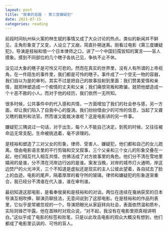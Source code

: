 ```yaml
---
layout: post
title: "故事的容器 - 第三度嫌疑犯"
date: 2021-07-15
categories: reading
---
```


前段时间杭州纵火案的林生斌的事情又成了大众讨论的热点。类似的新闻并不鲜见，主角形象变了又变，人设立了又崩，简直扑朔迷离。刚看过电影《第三度嫌疑犯》，导演是枝裕和借一个日本律师之口，讲了一个中国妇孺皆知的寓言——盲人摸象。摸到不同部位的几个瞎子各执己见，争执不止不休。

没见过大象的瞎子是可怜又可悲的。然而在真实的世界里，没有人有所谓的上帝视角，在一件陌生的事件里，我们都是可怜的瞎子。事件成了一个空无一物的容器，我们自以为是的审判，其实不过是把自己的故事投射到里面：我们赞美爱情和亲情，就把林塑造成一个痴情的丈夫和父亲；我们痛恨背叛和欺骗，就把他塑造成一个十恶不赦的小人。而对于他的经历，我们依然一无所知。

很多时候，公共事件中的代入感和共情，一方面增加了我们的社会参与感，另一方面，却让我们陷入了自我中心的旋涡。我们纷纷借由少的可怜的信息，当起了又聋又瞎的裁判和法官。然而谁又能裁决谁呢？这是电影讲的另一件事。

嫌疑犯三隅说过一句话，对于出生，每个人不能自己决定。到死的时候，又往往被命运无常支配。生命被挑选着，毫不讲理的。

是枝裕和塑造了三对父女的形象，律师、受害人、嫌疑犯，他们都和自己的女儿疏离。借由电影语言里的平行剪辑和交叉叙事，三个父亲和三个女儿的形象交叠在一起，他们相互代入相互共情，仿佛活成了对方故事里的角色。他们分不清在雪地里嬉闹的是谁，分不清在河岸边行凶的是谁。案发当晚，对岸的城市灯火通明，岸这边焚尸的火光冲天，三个不知道是虚拟还是现实的主人公彼此望着，各自拭去了脸上的血迹。电影的尾声，隔着厚厚的看守所的玻璃，律师和嫌疑犯的形象逐渐重合，我已经分不清谁在代入谁，谁在审判谁。

最初知道这部电影，是看奉俊昊和是枝裕和的对谈。两位在连续在戛纳获奖的日本导演互相吹捧，聊演员聊技法，无意间说到了这部电影。在是枝裕和的作品列表里，它似乎是常被忽视的一个。导演把眼光从家庭转向社会，表面依然温和质朴，实际则锋芒毕露。他在首映时对观众说，“对不起，我没有在电影里把真相讲明白。”这似乎成了电影的标签和败笔，只是以此攻击电影的观众大概没有想到，他们都成了电影里讥讽的、可怜的盲人。